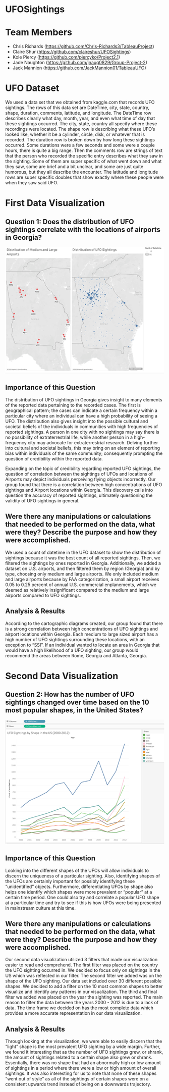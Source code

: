 # UFOSightings
# Team Members

-  Chris Richards (https://github.com/Chris-Richards3/TableauProject)
- Claire Shur (https://github.com/claireshur/UFOSightings)
-  Kole Piercy (https://github.com/piercyko/Project2.1)
-  Jade Naughton (https://github.com/jnaug0829/Group-Project-2)
-  Jack Mannion (https://github.com/JackMannion01/TableauUFO)

# UFO Dataset
We used a data set that we obtained from kaggle.com that records UFO sightings. The rows of this data set are DateTime, city, state, country, shape, duration, comments, latitude, and longitude. The DateTime row describes clearly what day, month, year, and even what time of day that these sightings occurred. The city, state, country all specify where these recordings were located. The shape row is describing what these UFO’s looked like, whether it be a cylinder, circle, disk, or whatever that is recorded. The duration row is broken down by how long these sightings occurred. Some durations were a few seconds and some were a couple hours, there is quite a big range. Then the comments row are strings of text that the person who recorded the specific entry describes what they saw in the sighting. Some of them are super specific of what went down and what they saw, some are brief and a bit unclear, and some are just quite humorous, but they all describe the encounter. The latitude and longitude rows are super specific doubles that show exactly where these people were when they saw said UFO. 

# First Data Visualization
## Question 1: Does the distribution of UFO sightings correlate with the locations of airports in Georgia?

![alt text](https://github.com/Chris-Richards3/TableauProject/blob/main/distributionMap.png)

## Importance of this Question
The distribution of UFO sightings in Georgia gives insight to many elements of the reported data pertaining to the recorded cases. The first is geographical pattern; the cases can indicate a certain frequency within a particular city where an individual can have a high probability of seeing a UFO. The distribution also gives insight into the possible cultural and societal beliefs of the individuals in communities with high frequencies of reported sightings. A person in one city with no sightings may say there is no possibility of extraterrestrial life, while another person in a high-frequency city may advocate for extraterrestrial research. Delving further into cultural and societal beliefs, this may bring on an element of reporting bias within individuals of the same community; consequently prompting the question of credibility within the reported data. 

Expanding on the topic of credibility regarding reported UFO sightings, the question of correlation between the sightings of UFOs and locations of Airports may depict individuals perceiving flying objects incorrectly. Our group found that there is a correlation between high concentrations of UFO sightings and Airport locations within Georgia. This discovery calls into question the accuracy of reported sightings, ultimately questioning the validity of UFO sightings in general.


## Were there any manipulations or calculations that needed to be performed on the data, what were they? Describe the purpose and how they were accomplished.
We used a count of datetime in the UFO dataset to show the distribution of sightings because it was the best count of all reported sightings. Then, we filtered the sightings by ones reported in Georgia. Additionally, we added a dataset on U.S. airports, and then filtered them by region (Georgia) and by type, choosing only medium and large airports. We only included medium and large airports because by FAA categorization, a small airport receives 0.05 to 0.25 percent of annual U.S. commercial enplanements, which we deemed as relatively insignificant compared to the medium and large airports compared to UFO sightings. 

## Analysis & Results
According to the cartographic diagrams created, our group found that there is a strong correlation between high concentrations of UFO sightings and airport locations within Georgia. Each medium to large sized airport has a high number of UFO sightings surrounding these locations, with an exception to “SSI”. If an individual wanted to locate an area in Georgia that would have a high likelihood of a UFO sighting, our group would recommend the areas between Rome, Georgia and Atlanta, Georgia. 


# Second Data Visualization
## Question 2: How has the number of UFO sightings changed over time based on the 10 most popular shapes, in the United States? 

![alt text](https://github.com/Chris-Richards3/TableauProject/blob/main/lineChart.png)

## Importance of this Question
Looking into the different shapes of the UFOs will allow individuals to discern the uniqueness of a particular sighting. Also, identifying shapes of the UFOs are certainly important for possibly identifying these “unidentified” objects. Furthermore, differentiating UFOs by shape also helps one identify which shapes were more prevalent or “popular” at a certain time period. One could also try and correlate a popular UFO shape at a particular time and try to see if this is how UFOs were being presented in mainstream culture at this time.

## Were there any manipulations or calculations that needed to be performed on the data, what were they? Describe the purpose and how they were accomplished.
Our second data visualization utilized 3 filters that made our visualization easier to read and comprehend. The first filter was placed on the country the UFO sighting occurred in. We decided to focus only on sightings in the US which was reflected in our filter. The second filter we added was on the shape of the UFO sighting. Our data set included over 30 different possible shapes. We decided to add a filter on the 10 most common shapes to better visualize and identify any patterns in our visualization. The third and final filter we added was placed on the year the sighting was reported. The main reason to filter the data between the years 2000 - 2012 is due to a lack of data. The time frame we decided on has the most complete data which provides a more accurate representation in our data visualization.

## Analysis & Results
Through looking at the visualization, we were able to easily discern that the “light” shape is the most prevalent UFO sighting by a wide margin. Further, we found it interesting that as the number of UFO sightings grew, or shrank, the amount of sightings related to a certain shape also grew or shrank. Essentially, there was no shape that had an abnormally high or low amount of sightings in a period where there were a low or high amount of overall sightings. It was also interesting for us to note that none of these shapes “went out of style” as all of the sightings of certain shapes were on a consistent upwards trend instead of being on a downwards trajectory. 

